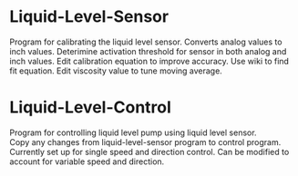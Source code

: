 # Liquid-Level-Sensor
Program for calibrating the liquid level sensor. Converts analog values to inch values. 
Deterimine activation threshold for sensor in both analog and inch values. 
Edit calibration equation to improve accuracy. Use wiki to find fit equation.
Edit viscosity value to tune moving average. 

# Liquid-Level-Control
Program for controlling liquid level pump using liquid level sensor.  
Copy any changes from liquid-level-sensor program to control program.
Currently set up for single speed and direction control.
Can be modified to account for variable speed and direction. 
